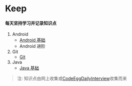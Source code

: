 # Keep
####  每天坚持学习并记录知识点

1. Android
    - [Android 基础]
    - Android 进阶
2. Git
    - [Git]
3. Java
    - [Java 基础]
    


> 注: 知识点由网上收集或[CodeEggDailyInterview]收集而来
    
[Android 基础]:https://github.com/yangsanning/Keep/tree/master/Android%20%E5%9F%BA%E7%A1%80

[Git]:https://github.com/yangsanning/Keep/tree/master/Git

[Java 基础]:https://github.com/yangsanning/Keep/tree/master/Java%20%E5%9F%BA%E7%A1%80



[CodeEggDailyInterview]:https://github.com/codeegginterviewgroup/CodeEggDailyInterview
